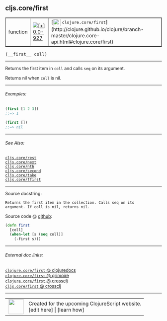 ## cljs.core/first



 <table border="1">
<tr>
<td>function</td>
<td><a href="https://github.com/cljsinfo/cljs-api-docs/tree/0.0-927"><img valign="middle" alt="[+] 0.0-927" title="Added in 0.0-927" src="https://img.shields.io/badge/+-0.0--927-lightgrey.svg"></a> </td>
<td>
[<img height="24px" valign="middle" src="http://i.imgur.com/1GjPKvB.png"> <samp>clojure.core/first</samp>](http://clojure.github.io/clojure/branch-master/clojure.core-api.html#clojure.core/first)
</td>
</tr>
</table>


 <samp>
(__first__ coll)<br>
</samp>

---

Returns the first item in `coll` and calls `seq` on its argument.

Returns nil when `coll` is nil.

---

###### Examples:

```clj
(first [1 2 3])
;;=> 1

(first [])
;;=> nil
```

---

###### See Also:

[`cljs.core/rest`](cljs.core_rest.md)<br>
[`cljs.core/next`](cljs.core_next.md)<br>
[`cljs.core/nth`](cljs.core_nth.md)<br>
[`cljs.core/second`](cljs.core_second.md)<br>
[`cljs.core/take`](cljs.core_take.md)<br>
[`cljs.core/ffirst`](cljs.core_ffirst.md)<br>

---


Source docstring:

```
Returns the first item in the collection. Calls seq on its
argument. If coll is nil, returns nil.
```


Source code @ [github](https://github.com/clojure/clojurescript/blob/r971/src/cljs/cljs/core.cljs#L415-L420):

```clj
(defn first
  [coll]
  (when-let [s (seq coll)]
    (-first s)))
```

<!--
Repo - tag - source tree - lines:

 <pre>
clojurescript @ r971
└── src
    └── cljs
        └── cljs
            └── <ins>[core.cljs:415-420](https://github.com/clojure/clojurescript/blob/r971/src/cljs/cljs/core.cljs#L415-L420)</ins>
</pre>

-->

---



###### External doc links:

[`clojure.core/first` @ clojuredocs](http://clojuredocs.org/clojure.core/first)<br>
[`clojure.core/first` @ grimoire](http://conj.io/store/v1/org.clojure/clojure/1.7.0-beta3/clj/clojure.core/first/)<br>
[`clojure.core/first` @ crossclj](http://crossclj.info/fun/clojure.core/first.html)<br>
[`cljs.core/first` @ crossclj](http://crossclj.info/fun/cljs.core.cljs/first.html)<br>

---

 <table>
<tr><td>
<img valign="middle" align="right" width="48px" src="http://i.imgur.com/Hi20huC.png">
</td><td>
Created for the upcoming ClojureScript website.<br>
[edit here] | [learn how]
</td></tr></table>

[edit here]:https://github.com/cljsinfo/cljs-api-docs/blob/master/cljsdoc/cljs.core_first.cljsdoc
[learn how]:https://github.com/cljsinfo/cljs-api-docs/wiki/cljsdoc-files

<!--

This information was too distracting to show to readers, but I'll leave it
commented here since it is helpful to:

- pretty-print the data used to generate this document
- and show how to retrieve that data



The API data for this symbol:

```clj
{:description "Returns the first item in `coll` and calls `seq` on its argument.\n\nReturns nil when `coll` is nil.",
 :ns "cljs.core",
 :name "first",
 :signature ["[coll]"],
 :history [["+" "0.0-927"]],
 :type "function",
 :related ["cljs.core/rest"
           "cljs.core/next"
           "cljs.core/nth"
           "cljs.core/second"
           "cljs.core/take"
           "cljs.core/ffirst"],
 :full-name-encode "cljs.core_first",
 :source {:code "(defn first\n  [coll]\n  (when-let [s (seq coll)]\n    (-first s)))",
          :title "Source code",
          :repo "clojurescript",
          :tag "r971",
          :filename "src/cljs/cljs/core.cljs",
          :lines [415 420]},
 :examples [{:id "40e413",
             :content "```clj\n(first [1 2 3])\n;;=> 1\n\n(first [])\n;;=> nil\n```"}],
 :full-name "cljs.core/first",
 :clj-symbol "clojure.core/first",
 :docstring "Returns the first item in the collection. Calls seq on its\nargument. If coll is nil, returns nil."}

```

Retrieve the API data for this symbol:

```clj
;; from Clojure REPL
(require '[clojure.edn :as edn])
(-> (slurp "https://raw.githubusercontent.com/cljsinfo/cljs-api-docs/catalog/cljs-api.edn")
    (edn/read-string)
    (get-in [:symbols "cljs.core/first"]))
```

-->
